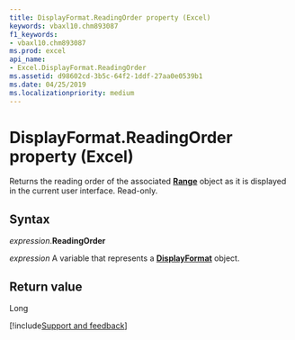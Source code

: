 ```yaml
---
title: DisplayFormat.ReadingOrder property (Excel)
keywords: vbaxl10.chm893087
f1_keywords:
- vbaxl10.chm893087
ms.prod: excel
api_name:
- Excel.DisplayFormat.ReadingOrder
ms.assetid: d98602cd-3b5c-64f2-1ddf-27aa0e0539b1
ms.date: 04/25/2019
ms.localizationpriority: medium
---
```



# DisplayFormat.ReadingOrder property (Excel)

Returns the reading order of the associated **[Range](Excel.Range(object).md)** object as it is displayed in the current user interface. Read-only.


## Syntax

_expression_.**ReadingOrder**

_expression_ A variable that represents a **[DisplayFormat](Excel.DisplayFormat.md)** object.


## Return value

Long




[!include[Support and feedback](~/includes/feedback-boilerplate.md)]